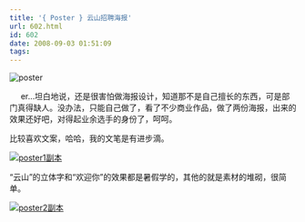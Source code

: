 ```yaml
---
title: '{ Poster } 云山招聘海报'
url: 602.html
id: 602
date: 2008-09-03 01:51:09
tags:
---
```


![poster](http://cai13.info/blog_pic/2008/09/poster.jpg "poster")

     er…坦白地说，还是很害怕做海报设计，知道那不是自己擅长的东西，可是部门真得缺人。没办法，只能自己做了，看了不少商业作品，做了两份海报，出来的效果还好吧，对得起业余选手的身份了，呵呵。

比较喜欢文案，哈哈，我的文笔是有进步滴。

[![poster1副本](http://cai13.info/blog_pic/2008/09/poster1-thumb.jpg "poster1副本")](http://cai13.info/blog_pic/2008/09/poster1.jpg)

“云山”的立体字和“欢迎你”的效果都是暑假学的，其他的就是素材的堆砌，很简单。

[![poster2副本](http://cai13.info/blog_pic/2008/09/poster2-thumb.jpg "poster2副本")](http://cai13.info/blog_pic/2008/09/poster2.jpg)